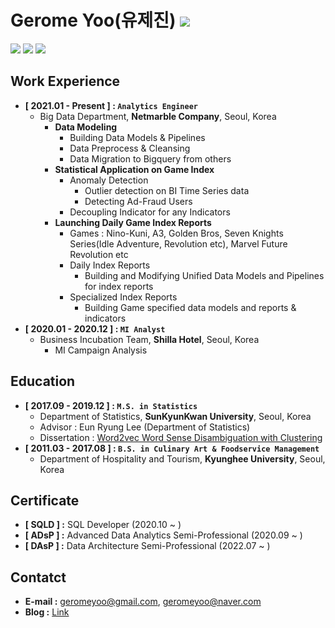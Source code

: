 # Gerome Yoo(유제진) <a href="https://github.com/ashjean7805" target="_blank"><img src="https://img.shields.io/badge/Github-181717?style=flat-square&logo=Github&logoColor=white"/></a>

<img src="https://img.shields.io/badge/Python-3776AB?style=for-the-badge&logo=Python&logoColor=white"> <img src="https://img.shields.io/badge/R-276DC3?style=for-the-badge&logo=R&logoColor=white"> <img src="https://img.shields.io/badge/bigquery-4285F4?style=for-the-badge&logo=Google&logoColor=white">

## Work Experience
- **[ 2021.01 - Present ] : `Analytics Engineer`**
    - Big Data Department, **Netmarble Company**, Seoul, Korea
        - **Data Modeling**
            - Building Data Models & Pipelines
            - Data Preprocess & Cleansing
            - Data Migration to Bigquery from others
        - **Statistical Application on Game Index**
            - Anomaly Detection
                - Outlier detection on BI Time Series data 
                - Detecting Ad-Fraud Users
            - Decoupling Indicator for any Indicators
        - **Launching Daily Game Index Reports**
            - Games : Nino-Kuni, A3, Golden Bros, Seven Knights Series(Idle Adventure, Revolution etc), Marvel Future Revolution etc
            - Daily Index Reports
                - Building and Modifying Unified Data Models and Pipelines for index reports
            - Specialized Index Reports
                - Building Game specified data models and reports & indicators
- **[ 2020.01 - 2020.12 ] : `MI Analyst`**
    - Business Incubation Team, **Shilla Hotel**, Seoul, Korea
        - MI Campaign Analysis

## Education
- **[ 2017.09 - 2019.12 ] : `M.S. in Statistics`**
    - Department of Statistics, **SunKyunKwan University**, Seoul, Korea
    - Advisor : Eun Ryung Lee (Department of Statistics)
    - Dissertation : [Word2vec Word Sense Disambiguation with Clustering](https://github.com/ashjean7805/Lecture_Material/blob/main/Master/Paper.pdf)
- **[ 2011.03 - 2017.08 ] : `B.S. in Culinary Art & Foodservice Management`**
    - Department of Hospitality and Tourism, **Kyunghee University**, Seoul, Korea

## Certificate
- **[ SQLD ] :** SQL Developer (2020.10 ~ )
- **[ ADsP ] :** Advanced Data Analytics Semi-Professional (2020.09 ~ )
- **[ DAsP ] :** Data Architecture Semi-Professional (2022.07 ~ )

## Contatct
- **E-mail :** geromeyoo@gmail.com, geromeyoo@naver.com
- **Blog :** [Link](https://ashjeanpub.github.io/tech-blog/)
